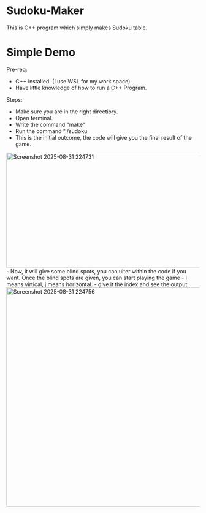 # Sudoku-Maker
This is C++ program which simply makes Sudoku table. 

# Simple Demo
Pre-req:
- C++ installed. (I use WSL for my work space)
- Have little knowledge of how to run a C++ Program.

Steps:
- Make sure you are in the right directiory.
- Open terminal.
- Write the command "make"
- Run the command "./sudoku
- This is the initial outcome, the code will give you the final result of the game.
<img width="831" height="301" alt="Screenshot 2025-08-31 224731" src="https://github.com/user-attachments/assets/6f095391-f649-4d1b-8046-4c5e9b644126" />
- Now, it will give some blind spots, you can ulter within the code if you want. Once the blind spots are given, you can start playing the game
- i means virtical, j means horizontal.
- give it the index and see the output.
<img width="777" height="572" alt="Screenshot 2025-08-31 224756" src="https://github.com/user-attachments/assets/a96fb495-5da6-4482-abdf-6b502f01ab97" />
